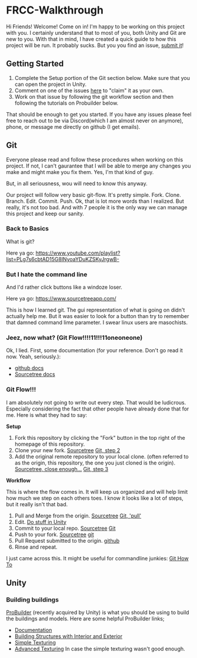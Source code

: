 # FRCC-Walkthrough

Hi Friends!  Welcome!  Come on in!  I'm happy to be working on this project with you.  I certainly understand that to most of you, both Unity and Git are new to you.  With that in mind, I have created a quick guide to how this project will be run.  It probably sucks.  But you you find an issue, [submit it](https://github.com/IkonOne/FRCC-Walkthrough/issues)!

## Getting Started

1. Complete the Setup portion of the Git section below.  Make sure that you can open the project in Unity.
2. Comment on one of the issues [here](https://github.com/IkonOne/FRCC-Walkthrough/issues) to "claim" it as your own.
3. Work on that issue by following the git workflow section and then following the tutorials on Probuilder below.

That should be enough to get you started.  If you have any issues please feel free to reach out to be via Discord(which I am almost never on anymore), phone, or message me directly on github (I get emails).

## Git

Everyone please read and follow these procedures when working on this project.  If not, I can't gaurantee that I will be able to merge any changes you make and might make you fix them.  Yes, I'm that kind of guy.

But, in all seriousness, wou will need to know this anyway.

Our project will follow very basic git-flow.  It's pretty simple.  Fork.  Clone.  Branch.  Edit.  Commit.  Push.  Ok, that is lot more words than I realized.  But really, it's not too bad.  And with 7 people it is the only way we can manage this project and keep our sanity.

### Back to Basics

What is git?

Here ya go: https://www.youtube.com/playlist?list=PLg7s6cbtAD15G8lNyoaYDuKZSKyJrgwB-

### But I hate the command line

And I'd rather click buttons like a windoze loser.

Here ya go: https://www.sourcetreeapp.com/

This is how I learned git.  The gui representation of what is going on didn't actually help me.  But it was easier to look for a button than try to remember that damned command lime parameter.  I swear linux users are masochists.

### Jeez, now what? (Git Flow!!!!11!!!11oneoneone)

Ok, I lied.  First, some documentation (for your reference.  Don't go read it now.  Yeah, seriously.):

* [github docs](https://help.github.com/)
* [Sourcetree docs](https://confluence.atlassian.com/get-started-with-sourcetree?_ga=2.145054900.1438776660.1531958221-1248499365.1531958221)

### Git Flow!!!

I am absolutely not going to write out every step.  That would be ludicrous.  Especially considering the fact that other people have already done that for me.  Here is what they had to say:

**Setup**

1. Fork this repository by clicking the "Fork" button in the top right of the homepage of this repository.
2. Clone your new fork.  [Sourcetree](https://confluence.atlassian.com/get-started-with-sourcetree/clone-a-remote-repository-847359098.html) [Git, step 2](https://help.github.com/articles/fork-a-repo/)
3. Add the original remote repository to your local clone. (often referred to as the origin, this repository, the one you just cloned is the origin).  [Sourcetree, close enough...](https://confluence.atlassian.com/sourcetreekb/changing-remote-repository-path-on-sourcetree-using-git-or-mercurial-785616227.html)  [Git, step 3](https://help.github.com/articles/fork-a-repo/)

**Workflow**

This is where the flow comes in.  It will keep us organized and will help limit how much we step on each others toes.  I know it looks like a lot of steps, but it really isn't that bad.

1. Pull and Merge from the origin. [Sourcetree](https://confluence.atlassian.com/get-started-with-sourcetree/pull-changes-from-a-remote-repository-git-847359111.html)  [Git, 'pull'](https://help.github.com/articles/fetching-a-remote/)
3. Edit.  [Do stuff in Unity](https://www.youtube.com/watch?v=dQw4w9WgXcQ)
4. Commit to your local repo. [Sourcetree](https://confluence.atlassian.com/get-started-with-sourcetree/commit-and-push-a-change-git-847359114.html)  [Git](https://githowto.com/staging_and_committing)
5. Push to your fork. [Sourcetree](https://confluence.atlassian.com/get-started-with-sourcetree/commit-and-push-a-change-git-847359114.html) [git](https://githowto.com/pushing_a_change)
6. Pull Request submitted to the origin. [github](https://help.github.com/articles/creating-a-pull-request/)
7. Rinse and repeat.

I just came across this.  It might be useful for commandline junkies: [Git How To](https://githowto.com/)

## Unity

### Building buildings

[ProBuilder](http://www.procore3d.com/probuilder/) (recently acquired by Unity) is what you should be using to build the buildings and models.  Here are some helpful ProBuilder links;

* [Documentation](https://unity-technologies.github.io/procore-legacy-docs/probuilder/probuilder2-gh-pages/)
* [Building Structures with Interior and Exterior](https://www.youtube.com/watch?time_continue=2&v=CBa_opm3_GM)
* [Simple Texturing](https://www.youtube.com/watch?v=bigj13SU1rs)
* [Advanced Texturing](https://www.youtube.com/watch?v=d3_2h4cN4cY) In case the simple texturing wasn't good enough.


